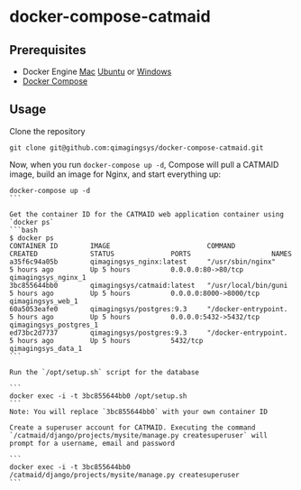 # docker-compose-catmaid

## Prerequisites
* Docker Engine [Mac](https://docs.docker.com/installation/mac/) [Ubuntu](https://docs.docker.com/installation/ubuntulinux/) or [Windows](https://docs.docker.com/installation/windows)
* [Docker Compose](https://docs.docker.com/compose/install/)

## Usage
Clone the repository
```
git clone git@github.com:qimagingsys/docker-compose-catmaid.git
```

Now, when you run `docker-compose up -d`, Compose will pull a CATMAID image, build an image for Nginx, and start everything up:
````
docker-compose up -d
```

Get the container ID for the CATMAID web application container using `docker ps`
```bash
$ docker ps
CONTAINER ID        IMAGE                        COMMAND                CREATED             STATUS              PORTS                    NAMES
a35f6c94a05b        qimagingsys_nginx:latest     "/usr/sbin/nginx"      5 hours ago         Up 5 hours          0.0.0.0:80->80/tcp       qimagingsys_nginx_1
3bc855644bb0        qimagingsys/catmaid:latest   "/usr/local/bin/guni   5 hours ago         Up 5 hours          0.0.0.0:8000->8000/tcp   qimagingsys_web_1
60a5053eafe0        qimagingsys/postgres:9.3     "/docker-entrypoint.   5 hours ago         Up 5 hours          0.0.0.0:5432->5432/tcp   qimagingsys_postgres_1
ed73bc2d7737        qimagingsys/postgres:9.3     "/docker-entrypoint.   5 hours ago         Up 5 hours          5432/tcp                 qimagingsys_data_1
```

Run the `/opt/setup.sh` script for the database

```
docker exec -i -t 3bc855644bb0 /opt/setup.sh
```
Note: You will replace `3bc855644bb0` with your own container ID

Create a superuser account for CATMAID. Executing the command `/catmaid/django/projects/mysite/manage.py createsuperuser` will prompt for a username, email and password

```
docker exec -i -t 3bc855644bb0 /catmaid/django/projects/mysite/manage.py createsuperuser
```

